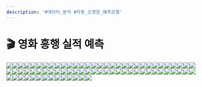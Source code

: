 ```yaml
---
description: '#데이터_분석 #자동_신경망_예측모델'
---
```


# 🎬 영화 흥행 실적 예측

![](<../../../../../.gitbook/assets/Untitled (17).png>)![](<../../../../../.gitbook/assets/Untitled 1 (16).png>)![](<../../../../../.gitbook/assets/Untitled 2 (15).png>)![](<../../../../../.gitbook/assets/Untitled 3 (18).png>)![](<../../../../../.gitbook/assets/Untitled 4 (14).png>)![](<../../../../../.gitbook/assets/Untitled 5 (18).png>)![](<../../../../../.gitbook/assets/Untitled 6 (16).png>)![](<../../../../../.gitbook/assets/Untitled 7 (14).png>)![](<../../../../../.gitbook/assets/Untitled 8 (15).png>)![](<../../../../../.gitbook/assets/Untitled 9 (18).png>)![](<../../../../../.gitbook/assets/Untitled 10 (17).png>)![](<../../../../../.gitbook/assets/Untitled 11 (18).png>)![](<../../../../../.gitbook/assets/Untitled 12 (16).png>)![](<../../../../../.gitbook/assets/Untitled 13 (13).png>)![](<../../../../../.gitbook/assets/Untitled 14 (11).png>)![](<../../../../../.gitbook/assets/Untitled 15 (13).png>)![](<../../../../../.gitbook/assets/Untitled 16 (13).png>)![](<../../../../../.gitbook/assets/Untitled 17 (12).png>)![](<../../../../../.gitbook/assets/Untitled 18 (12).png>)![](<../../../../../.gitbook/assets/Untitled 19 (7).png>)![](<../../../../../.gitbook/assets/Untitled 20 (7).png>)![](<../../../../../.gitbook/assets/Untitled (14).png>)![](<../../../../../.gitbook/assets/Untitled 1 (14).png>)![](<../../../../../.gitbook/assets/Untitled 2 (18).png>)![](<../../../../../.gitbook/assets/Untitled 3 (14).png>)![](<../../../../../.gitbook/assets/Untitled 4 (15).png>)![](<../../../../../.gitbook/assets/Untitled 5 (15).png>)![](<../../../../../.gitbook/assets/Untitled 6 (2).png>)![](<../../../../../.gitbook/assets/Untitled 7 (15).png>)![](<../../../../../.gitbook/assets/Untitled 4 (15).png>)![](<../../../../../.gitbook/assets/Untitled 9 (17).png>)![](<../../../../../.gitbook/assets/Untitled 10 (2).png>)![](<../../../../../.gitbook/assets/Untitled 11 (4).png>)![](<../../../../../.gitbook/assets/Untitled 12 (1).png>)![](<../../../../../.gitbook/assets/Untitled 13 (3).png>)![](<../../../../../.gitbook/assets/Untitled 14 (2).png>)![](<../../../../../.gitbook/assets/Untitled 15 (2).png>)![](<../../../../../.gitbook/assets/Untitled 16 (2).png>)![](<../../../../../.gitbook/assets/Untitled 17.png>)![](<../../../../../.gitbook/assets/Untitled 18 (1).png>)![](<../../../../../.gitbook/assets/Untitled 19 (2).png>)![](<../../../../../.gitbook/assets/Untitled 20.png>)![](<../../../../../.gitbook/assets/Untitled (2).png>)![](<../../../../../.gitbook/assets/Untitled 1 (3).png>)![](<../../../../../.gitbook/assets/Untitled 2 (2).png>)![](<../../../../../.gitbook/assets/Untitled 3 (2).png>)![](<../../../../../.gitbook/assets/Untitled 4 (3).png>)![](<../../../../../.gitbook/assets/Untitled 5 (1).png>)![](<../../../../../.gitbook/assets/Untitled 6 (4).png>)![](<../../../../../.gitbook/assets/Untitled 7 (2).png>)![](<../../../../../.gitbook/assets/Untitled 8 (3).png>)![](<../../../../../.gitbook/assets/Untitled 9 (2).png>)![](<../../../../../.gitbook/assets/Untitled 10.png>)![](<../../../../../.gitbook/assets/Untitled 11.png>)![](<../../../../../.gitbook/assets/Untitled 12 (4).png>)![](<../../../../../.gitbook/assets/Untitled 13 (2).png>)![](<../../../../../.gitbook/assets/Untitled 14.png>)![](<../../../../../.gitbook/assets/Untitled 15 (3).png>)![](<../../../../../.gitbook/assets/Untitled 16 (1).png>)![](<../../../../../.gitbook/assets/Untitled 17 (3).png>)![](<../../../../../.gitbook/assets/Untitled 18 (2).png>)![](<../../../../../.gitbook/assets/Untitled 19 (3).png>)![](<../../../../../.gitbook/assets/Untitled 20 (3).png>)![](../../../../../.gitbook/assets/Untitled.png)![](<../../../../../.gitbook/assets/Untitled 1 (4).png>)![](<../../../../../.gitbook/assets/Untitled 2.png>)![](<../../../../../.gitbook/assets/Untitled 3 (3).png>)![](<../../../../../.gitbook/assets/Untitled 4 (4).png>)![](<../../../../../.gitbook/assets/Untitled 5.png>)![](<../../../../../.gitbook/assets/Untitled 6 (1).png>)![](<../../../../../.gitbook/assets/Untitled 7.png>)![](<../../../../../.gitbook/assets/Untitled 8 (1).png>)![](<../../../../../.gitbook/assets/Untitled 9 (3).png>)![](<../../../../../.gitbook/assets/Untitled 10 (3).png>)![](<../../../../../.gitbook/assets/Untitled 11 (2).png>)![](<../../../../../.gitbook/assets/Untitled 12 (2).png>)
